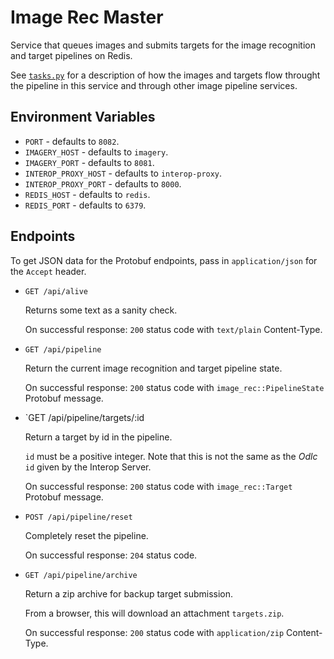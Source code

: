 # Image Rec Master

Service that queues images and submits targets for the image recognition
and target pipelines on Redis.

See [`tasks.py`](service/tasks.py) for a description of how the images and
targets flow throught the pipeline in this service and through other image
pipeline services.

## Environment Variables

- `PORT` - defaults to `8082`.
- `IMAGERY_HOST` - defaults to `imagery`.
- `IMAGERY_PORT` - defaults to `8081`.
- `INTEROP_PROXY_HOST` - defaults to `interop-proxy`.
- `INTEROP_PROXY_PORT` - defaults to `8000`.
- `REDIS_HOST` - defaults to `redis`.
- `REDIS_PORT` - defaults to `6379`.

## Endpoints

To get JSON data for the Protobuf endpoints, pass in `application/json` for the
`Accept` header.

- `GET /api/alive`

  Returns some text as a sanity check.

  On successful response: `200` status code with `text/plain` Content-Type.

- `GET /api/pipeline`

  Return the current image recognition and target pipeline state.

  On successful response: `200` status code with `image_rec::PipelineState`
  Protobuf message.

- `GET /api/pipeline/targets/:id

  Return a target by id in the pipeline.

  `id` must be a positive integer. Note that this is not the same as
  the _Odlc_ `id` given by the Interop Server.

  On successful response: `200` status code with `image_rec::Target` Protobuf
  message.

- `POST /api/pipeline/reset`

  Completely reset the pipeline.

  On successful response: `204` status code.

- `GET /api/pipeline/archive`

  Return a zip archive for backup target submission.

  From a browser, this will download an attachment `targets.zip`.

  On successful response: `200` status code with `application/zip`
  Content-Type.